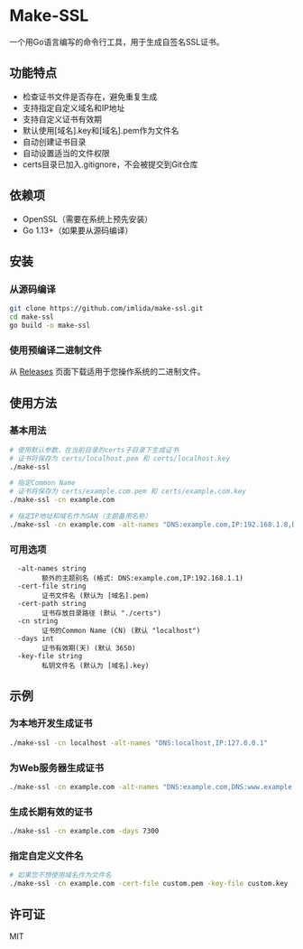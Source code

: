 # Make-SSL

一个用Go语言编写的命令行工具，用于生成自签名SSL证书。

## 功能特点

- 检查证书文件是否存在，避免重复生成
- 支持指定自定义域名和IP地址
- 支持自定义证书有效期
- 默认使用[域名].key和[域名].pem作为文件名
- 自动创建证书目录
- 自动设置适当的文件权限
- certs目录已加入.gitignore，不会被提交到Git仓库

## 依赖项

- OpenSSL（需要在系统上预先安装）
- Go 1.13+（如果要从源码编译）

## 安装

### 从源码编译

```bash
git clone https://github.com/imlida/make-ssl.git
cd make-ssl
go build -o make-ssl
```

### 使用预编译二进制文件

从 [Releases](https://github.com/imlida/make-ssl/releases) 页面下载适用于您操作系统的二进制文件。

## 使用方法

### 基本用法

```bash
# 使用默认参数，在当前目录的certs子目录下生成证书
# 证书将保存为 certs/localhost.pem 和 certs/localhost.key
./make-ssl

# 指定Common Name
# 证书将保存为 certs/example.com.pem 和 certs/example.com.key
./make-ssl -cn example.com

# 指定IP地址和域名作为SAN（主题备用名称）
./make-ssl -cn example.com -alt-names "DNS:example.com,IP:192.168.1.8,DNS:localhost"
```

### 可用选项

```
  -alt-names string
        额外的主题别名 (格式: DNS:example.com,IP:192.168.1.1)
  -cert-file string
        证书文件名 (默认为 [域名].pem)
  -cert-path string
        证书存放目录路径 (默认 "./certs")
  -cn string
        证书的Common Name (CN) (默认 "localhost")
  -days int
        证书有效期(天) (默认 3650)
  -key-file string
        私钥文件名 (默认为 [域名].key)
```

## 示例

### 为本地开发生成证书

```bash
./make-ssl -cn localhost -alt-names "DNS:localhost,IP:127.0.0.1"
```

### 为Web服务器生成证书

```bash
./make-ssl -cn example.com -alt-names "DNS:example.com,DNS:www.example.com" -cert-path /etc/ssl/certs
```

### 生成长期有效的证书

```bash
./make-ssl -cn example.com -days 7300
```

### 指定自定义文件名

```bash
# 如果您不想使用域名作为文件名
./make-ssl -cn example.com -cert-file custom.pem -key-file custom.key
```

## 许可证

MIT